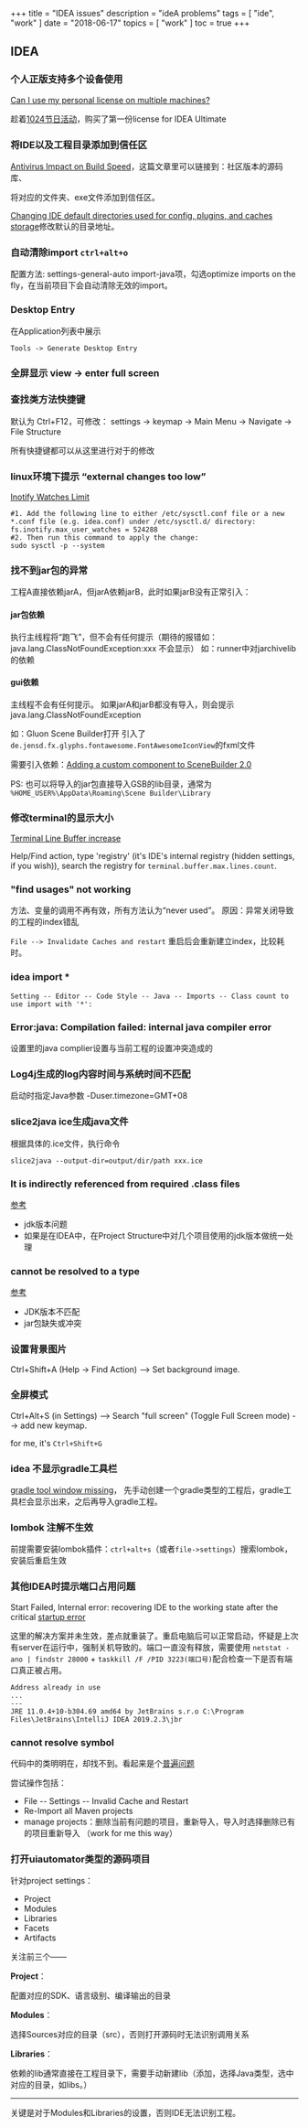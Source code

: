 +++
title = "IDEA issues"
description = "ideA problems"
tags = [
    "ide",
    "work"
]
date = "2018-06-17"
topics = [
    "work"
]
toc = true
+++

## IDEA

### 个人正版支持多个设备使用

[Can I use my personal license on multiple machines?](https://sales.jetbrains.com/hc/en-gb/articles/206544319-Can-I-use-my-personal-license-on-multiple-machines-)

趁着[1024节日活动](https://www.jetbrains.com/zh-cn/lp/programmers-day/)，购买了第一份license for IDEA Ultimate

### 将IDE以及工程目录添加到信任区

[Antivirus Impact on Build Speed](https://intellij-support.jetbrains.com/hc/en-us/articles/360006298560)，这篇文章里可以链接到：社区版本的源码库、

将对应的文件夹、exe文件添加到信任区。

[Changing IDE default directories used for config, plugins, and caches storage](https://intellij-support.jetbrains.com/hc/en-us/articles/207240985)修改默认的目录地址。

### 自动清除import `ctrl+alt+o`

配置方法: settings-general-auto import-java项，勾选optimize imports on the fly，在当前项目下会自动清除无效的import。

### Desktop Entry

在Application列表中展示

`Tools -> Generate Desktop Entry`

### 全屏显示 view -> enter full screen

### 查找类方法快捷键

默认为 Ctrl+F12，可修改：
settings -> keymap -> Main Menu -> Navigate -> File Structure 

所有快捷键都可以从这里进行对于的修改

### linux环境下提示 “external changes too low”
[Inotify Watches Limit](https://confluence.jetbrains.com/display/IDEADEV/Inotify+Watches+Limit)

```
#1. Add the following line to either /etc/sysctl.conf file or a new *.conf file (e.g. idea.conf) under /etc/sysctl.d/ directory:
fs.inotify.max_user_watches = 524288
#2. Then run this command to apply the change:
sudo sysctl -p --system
```

### 找不到jar包的异常
工程A直接依赖jarA，但jarA依赖jarB，此时如果jarB没有正常引入：
#### jar包依赖
执行主线程将“跑飞”，但不会有任何提示（期待的报错如：java.lang.ClassNotFoundException:xxx 不会显示）
如：runner中对jarchivelib的依赖

#### gui依赖
主线程不会有任何提示。 如果jarA和jarB都没有导入，则会提示java.lang.ClassNotFoundException

如：Gluon Scene Builder打开 引入了`de.jensd.fx.glyphs.fontawesome.FontAwesomeIconView`的fxml文件

需要引入依赖：[Adding a custom component to SceneBuilder 2.0](https://stackoverflow.com/a/30078204/1087122)

PS: 也可以将导入的jar包直接导入GSB的lib目录，通常为 `%HOME_USER%\AppData\Roaming\Scene Builder\Library`


### 修改terminal的显示大小

[Terminal Line Buffer increase](https://intellij-support.jetbrains.com/hc/en-us/community/posts/206381169-Terminal-Line-Buffer-increase)

 Help/Find action, type 'registry' (it's IDE's internal registry (hidden settings, if you wish)), search the registry for `terminal.buffer.max.lines.count`.

### "find usages" not working

方法、变量的调用不再有效，所有方法认为“never used”。 原因：异常关闭导致的工程的index错乱

`File --> Invalidate Caches and restart` 重启后会重新建立index，比较耗时。

### idea import *

```
Setting -- Editor -- Code Style -- Java -- Imports -- Class count to use import with '*':
```

### Error:java: Compilation failed: internal java compiler error
设置里的java complier设置与当前工程的设置冲突造成的

### Log4j生成的log内容时间与系统时间不匹配
启动时指定Java参数 -Duser.timezone=GMT+08

### slice2java ice生成java文件

根据具体的.ice文件，执行命令
```
slice2java --output-dir=output/dir/path xxx.ice
```

### It is indirectly referenced from required .class files

[参考](http://blog.csdn.net/hello_yz/article/details/40113213)

- jdk版本问题
- 如果是在IDEA中，在Project Structure中对几个项目使用的jdk版本做统一处理

### cannot be resolved to a type

[参考](http://blog.csdn.net/testcs_dn/article/details/39643119)

- JDK版本不匹配
- jar包缺失或冲突 

### 设置背景图片

Ctrl+Shift+A (Help -> Find Action) --> Set background image.

### 全屏模式

Ctrl+Alt+S (in Settings) --> Search "full screen" (Toggle Full Screen mode) --> add new keymap.

for me, it's `Ctrl+Shift+G`

### idea 不显示gradle工具栏

[gradle tool window missing](https://intellij-support.jetbrains.com/hc/en-us/community/posts/205449130-gradle-tool-window-missing)， 先手动创建一个gradle类型的工程后，gradle工具栏会显示出来，之后再导入gradle工程。

### lombok 注解不生效

前提需要安装lombok插件：`ctrl+alt+s`（或者`file->settings`）搜索lombok，安装后重启生效

### 其他IDEA时提示端口占用问题 

Start Failed, Internal error: recovering IDE to the working state after the critical [startup error](https://intellij-support.jetbrains.com/hc/en-us/articles/360007568559) 

这里的解决方案并未生效，差点就重装了。重启电脑后可以正常启动，怀疑是上次有server在运行中，强制关机导致的。端口一直没有释放，需要使用 `netstat -ano | findstr 28000` + `taskkill /F /PID 3223(端口号)`配合检查一下是否有端口真正被占用。

```
Address already in use
...
---
JRE 11.0.4+10-b304.69 amd64 by JetBrains s.r.o C:\Program Files\JetBrains\IntelliJ IDEA 2019.2.3\jbr
```

### cannot resolve symbol 

代码中的类明明在，却找不到。看起来是个[普遍问题](https://stackoverflow.com/questions/5905896/intellij-inspection-gives-cannot-resolve-symbol-but-still-compiles-code) 

尝试操作包括：  
- File -- Settings -- Invalid Cache and Restart 
- Re-Import all Maven projects
- manage projects：删除当前有问题的项目，重新导入，导入时选择删除已有的项目重新导入 （work for me this way）

###  打开uiautomator类型的源码项目

针对project settings：

- Project
- Modules
- Libraries
- Facets
- Artifacts

关注前三个——

**Project**： 

配置对应的SDK、语言级别、编译输出的目录

**Modules**：

选择Sources对应的目录（src），否则打开源码时无法识别调用关系

**Libraries**：

依赖的lib通常直接在工程目录下，需要手动新建lib（添加，选择Java类型，选中对应的目录，如libs。）

--- 

关键是对于Modules和Libraries的设置，否则IDE无法识别工程。